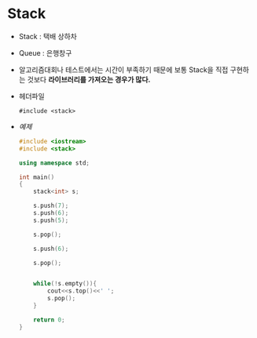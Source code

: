 # Stack

- Stack : 택배 상하차
- Queue : 은행창구

- 알고리즘대회나 테스트에서는 시간이 부족하기 때문에 보통 Stack을 직접 구현하는 것보다 **라이브러리를 가져오는 경우가 많다.**

- 헤더파일 

  `#include <stack>`

- *예제*

  ```c++
  #include <iostream>
  #include <stack>
  
  using namespace std;
  
  int main()
  {
      stack<int> s;
  
      s.push(7);
      s.push(6);
      s.push(5);
  
      s.pop();
  
      s.push(6);
  
      s.pop();
  
  
      while(!s.empty()){
          cout<<s.top()<<' ';
          s.pop();
      }
  
      return 0;
  }
  ```

  
